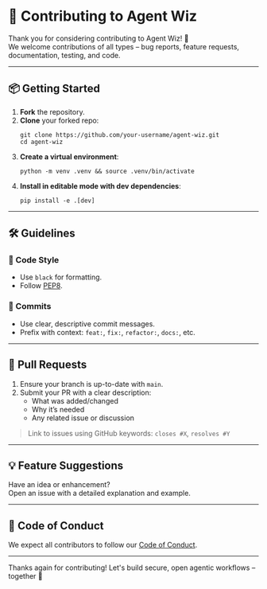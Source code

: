 # 🤝 Contributing to Agent Wiz

Thank you for considering contributing to Agent Wiz! 🎉  
We welcome contributions of all types – bug reports, feature requests, documentation, testing, and code.

---

## 📦 Getting Started

1. **Fork** the repository.
2. **Clone** your forked repo:
   ```console
   git clone https://github.com/your-username/agent-wiz.git
   cd agent-wiz
   ```
3. **Create a virtual environment**:
   ```console
   python -m venv .venv && source .venv/bin/activate
   ```
4. **Install in editable mode with dev dependencies**:
   ```console
   pip install -e .[dev]
   ```

---

## 🛠️ Guidelines

### 📄 Code Style

- Use `black` for formatting.
- Follow [PEP8](https://peps.python.org/pep-0008/).


### 📝 Commits

- Use clear, descriptive commit messages.
- Prefix with context: `feat:`, `fix:`, `refactor:`, `docs:`, etc.

---

## 🔄 Pull Requests

1. Ensure your branch is up-to-date with `main`.
2. Submit your PR with a clear description:
   - What was added/changed
   - Why it’s needed
   - Any related issue or discussion

> Link to issues using GitHub keywords: `closes #X`, `resolves #Y`

---

## 💡 Feature Suggestions

Have an idea or enhancement?  
Open an issue with a detailed explanation and example.

---

## 🤝 Code of Conduct

We expect all contributors to follow our [Code of Conduct](./CODE_OF_CONDUCT.md).

---

Thanks again for contributing! Let's build secure, open agentic workflows – together 🚀
